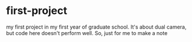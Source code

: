 # first-project
my first project in my first year of graduate school. It's about dual camera, but code here doesn't perform well. So, just for me
to make a note
